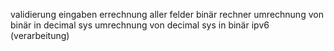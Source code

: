 validierung eingaben
errechnung aller felder
binär rechner
umrechnung von binär in decimal sys
umrechnung von decimal sys in binär 
ipv6 (verarbeitung)
